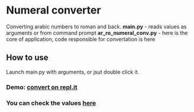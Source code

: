 # Numeral converter
Converting arabic numbers to roman and back. 
**main.py** - reads values as arguments or from command prompt
**ar_ro_numeral_conv.py** - here is the core of application, code responsible for convertation is here
## How to use
Launch main.py with arguments, or jsut double click it. 
### Demo: [convert on repl.it](https://repl.it/@AndrianPony/numvalconv)
### You can check the values [here](https://www.kalkulaator.ee/ru/konverter-rimskix-i-arabskix-chisel)
